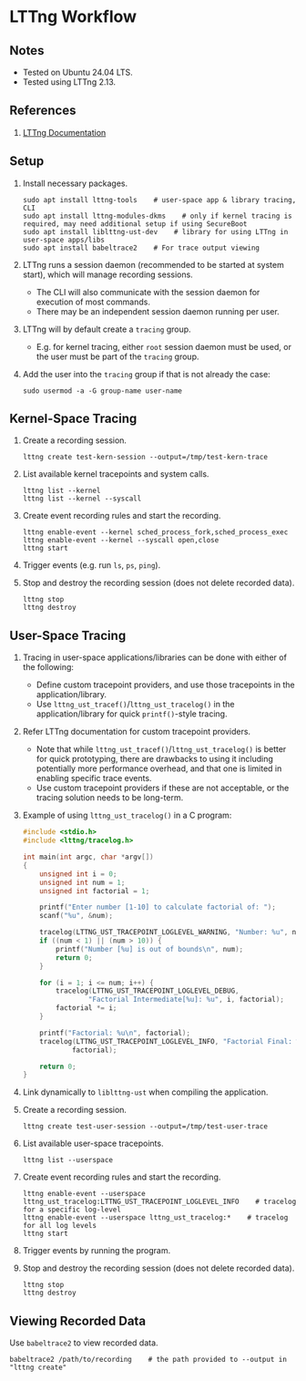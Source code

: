 # LTTng Workflow


## Notes

- Tested on Ubuntu 24.04 LTS.
- Tested using LTTng 2.13.


## References

1. [LTTng Documentation](https://lttng.org/docs)


## Setup

1. Install necessary packages.

    ```console
    sudo apt install lttng-tools    # user-space app & library tracing, CLI
    sudo apt install lttng-modules-dkms    # only if kernel tracing is required, may need additional setup if using SecureBoot
    sudo apt install liblttng-ust-dev    # library for using LTTng in user-space apps/libs
    sudo apt install babeltrace2    # For trace output viewing
    ```

2. LTTng runs a session daemon (recommended to be started at system start), which will manage recording sessions.
    - The CLI will also communicate with the session daemon for execution of most commands.
    - There may be an independent session daemon running per user.

3. LTTng will by default create a `tracing` group.
    - E.g. for kernel tracing, either `root` session daemon must be used, or the user must be part of the `tracing` group.

4. Add the user into the `tracing` group if that is not already the case:

    ```console
    sudo usermod -a -G group-name user-name
    ```


## Kernel-Space Tracing

1. Create a recording session.

    ```console
    lttng create test-kern-session --output=/tmp/test-kern-trace
    ```

2. List available kernel tracepoints and system calls.

    ```console
    lttng list --kernel
    lttng list --kernel --syscall
    ```

3. Create event recording rules and start the recording.

    ```console
    lttng enable-event --kernel sched_process_fork,sched_process_exec
    lttng enable-event --kernel --syscall open,close
    lttng start
    ```

4. Trigger events (e.g. run `ls`, `ps`, `ping`).

5. Stop and destroy the recording session (does not delete recorded data).

    ```console
    lttng stop
    lttng destroy
    ```


## User-Space Tracing

1. Tracing in user-space applications/libraries can be done with either of the following:
    - Define custom tracepoint providers, and use those tracepoints in the application/library.
    - Use `lttng_ust_tracef()`/`lttng_ust_tracelog()` in the application/library for quick `printf()`-style tracing.

2. Refer LTTng documentation for custom tracepoint providers.
    - Note that while `lttng_ust_tracef()`/`lttng_ust_tracelog()` is better for quick prototyping, there are drawbacks to using it including potentially more performance overhead, and that one is limited in enabling specific trace events.
    - Use custom tracepoint providers if these are not acceptable, or the tracing solution needs to be long-term.

3. Example of using `lttng_ust_tracelog()` in a C program:

    ```c
    #include <stdio.h>
    #include <lttng/tracelog.h>

    int main(int argc, char *argv[])
    {
        unsigned int i = 0;
        unsigned int num = 1;
        unsigned int factorial = 1;

        printf("Enter number [1-10] to calculate factorial of: ");
        scanf("%u", &num);

        tracelog(LTTNG_UST_TRACEPOINT_LOGLEVEL_WARNING, "Number: %u", num);
        if ((num < 1) || (num > 10)) {
            printf("Number [%u] is out of bounds\n", num);
            return 0;
        }

        for (i = 1; i <= num; i++) {
            tracelog(LTTNG_UST_TRACEPOINT_LOGLEVEL_DEBUG,
                    "Factorial Intermediate[%u]: %u", i, factorial);
            factorial *= i;
        }

        printf("Factorial: %u\n", factorial);
        tracelog(LTTNG_UST_TRACEPOINT_LOGLEVEL_INFO, "Factorial Final: %u",
                factorial);

        return 0;
    }
    ```

4. Link dynamically to `liblttng-ust` when compiling the application.

5. Create a recording session.

    ```console
    lttng create test-user-session --output=/tmp/test-user-trace
    ```

6. List available user-space tracepoints.

    ```console
    lttng list --userspace
    ```

7. Create event recording rules and start the recording.

    ```console
    lttng enable-event --userspace lttng_ust_tracelog:LTTNG_UST_TRACEPOINT_LOGLEVEL_INFO    # tracelog for a specific log-level
    lttng enable-event --userspace lttng_ust_tracelog:*    # tracelog for all log levels
    lttng start
    ```

8. Trigger events by running the program.

9. Stop and destroy the recording session (does not delete recorded data).

    ```console
    lttng stop
    lttng destroy
    ```


## Viewing Recorded Data

Use `babeltrace2` to view recorded data.

```console
babeltrace2 /path/to/recording    # the path provided to --output in "lttng create"
```
